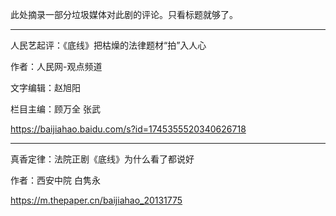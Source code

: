 此处摘录一部分垃圾媒体对此剧的评论。只看标题就够了。

---

人民艺起评：《底线》把枯燥的法律题材“拍”入人心

作者：人民网-观点频道

文字编辑：赵旭阳

栏目主编：顾万全 张武

https://baijiahao.baidu.com/s?id=1745355520340626718

---

真香定律：法院正剧《底线》为什么看了都说好

作者：西安中院 白隽永

https://m.thepaper.cn/baijiahao_20131775